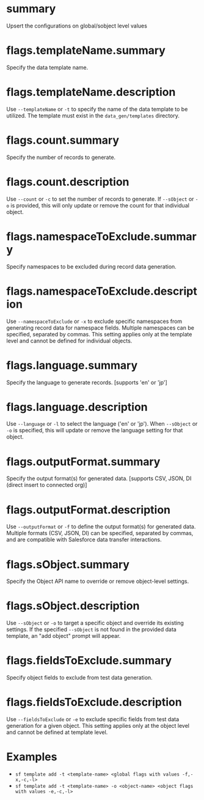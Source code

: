 # summary

Upsert the configurations on global/sobject level values

# flags.templateName.summary

Specify the data template name.

# flags.templateName.description

Use `--templateName` or `-t` to specify the name of the data template to be utilized. The template must exist in the `data_gen/templates` directory.

# flags.count.summary

Specify the number of records to generate.

# flags.count.description

Use `--count` or `-c` to set the number of records to generate. If `--sObject` or `-o` is provided, this will only update or remove the count for that individual object.

# flags.namespaceToExclude.summary

Specify namespaces to be excluded during record data generation.

# flags.namespaceToExclude.description

Use `--namespaceToExclude` or `-x` to exclude specific namespaces from generating record data for namespace fields. Multiple namespaces can be specified, separated by commas. This setting applies only at the template level and cannot be defined for individual objects.

# flags.language.summary

Specify the language to generate records. [supports 'en' or 'jp']

# flags.language.description

Use `--language` or `-l` to select the language ('en' or 'jp'). When `--sObject` or `-o` is specified, this will update or remove the language setting for that object.

# flags.outputFormat.summary

Specify the output format(s) for generated data. [supports CSV, JSON, DI (direct insert to connected org)]

# flags.outputFormat.description

Use `--outputFormat` or `-f` to define the output format(s) for generated data. Multiple formats (CSV, JSON, DI) can be specified, separated by commas, and are compatible with Salesforce data transfer interactions.

# flags.sObject.summary

Specify the Object API name to override or remove object-level settings.

# flags.sObject.description

Use `--sObject` or `-o` to target a specific object and override its existing settings. If the specified `--sObject` is not found in the provided data template, an "add object" prompt will appear.

# flags.fieldsToExclude.summary

Specify object fields to exclude from test data generation.

# flags.fieldsToExclude.description

Use `--fieldsToExclude` or `-e` to exclude specific fields from test data generation for a given object. This setting applies only at the object level and cannot be defined at template level.

# Examples

- `sf template add -t <template-name> <global flags with values -f,-x,-c,-l>`
- `sf template add -t <template-name> -o <object-name> <object flags with values -e,-c,-l>`
